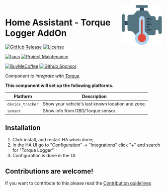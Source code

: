 <img src="icon.png" align="right" width="128" />  

# Home Assistant - Torque Logger AddOn

[![GitHub Release][releases-shield]][releases]
[![License][license-shield]][license]

[![hacs][hacsbadge]][hacs]
[![Project Maintenance][maintenance-shield]][user_profile]

[![BuyMeCoffee][buymecoffeebadge]][buymecoffee]
[![Github Sponsor][githubsponsorbadge]][githubsponsorbadge]


_Component to integrate with [Torque][torque]._

**This component will set up the following platforms.**

Platform | Description
-- | --
`device_tracker` | Show your vehicle's last known location and zone.
`sensor` | Show info from OBD/Torque sensor.

## Installation

1. Click install, and restart HA when done;
2. In the HA UI go to "Configuration" -> "Integrations" click "+" and search for "Torque Logger"
3. Configuration is done in the UI.

<!---->

## Contributions are welcome!

If you want to contribute to this please read the [Contribution guidelines](CONTRIBUTING.md)

[^1]: Icons made by [Smashicons][iconcredit] from [flaticon.com][iconcreditsite]





[torque]: https://torque-bhp.com/
[buymecoffee]: https://www.buymeacoffee.com/junalmeida
[buymecoffeebadge]: https://img.shields.io/badge/buy%20me%20a%20coffee-%E2%98%95-yellow.svg?style=plastic

[githubsponsor]: https://github.com/sponsors/junalmeida
[githubsponsorbadge]: https://img.shields.io/badge/Sponsor%20me%20on%20Github-%F0%9F%92%8C-orange.svg?style=plastic

[commits-shield]: https://img.shields.io/github/commit-activity/y/junalmeida/homeassistant-torque.svg?style=plastic
[commits]: https://github.com/junalmeida/homeassistant-torque/commits/master
[hacs]: https://github.com/custom-components/hacs
[hacsbadge]: https://img.shields.io/badge/HACS-Custom-orange.svg?style=plastic
[license]: https://github.com/junalmeida/homeassistant-torque/blob/main/LICENSE
[license-shield]: https://img.shields.io/github/license/junalmeida/homeassistant-torque.svg?style=plastic
[maintenance-shield]: https://img.shields.io/badge/maintainer-Marcos%20Junior%20%40junalmeida-blue.svg?style=plastic
[releases-shield]: https://img.shields.io/github/release/junalmeida/homeassistant-torque.svg?style=plastic
[releases]: https://github.com/junalmeida/homeassistant-torque/releases
[user_profile]: https://github.com/junalmeida

[iconcredit]: https://www.flaticon.com/authors/smashicons
[iconcreditsite]: https://www.flaticon.com/
